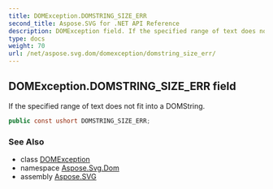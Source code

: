 ```yaml
---
title: DOMException.DOMSTRING_SIZE_ERR
second_title: Aspose.SVG for .NET API Reference
description: DOMException field. If the specified range of text does not fit into a DOMString
type: docs
weight: 70
url: /net/aspose.svg.dom/domexception/domstring_size_err/
---
```

## DOMException.DOMSTRING_SIZE_ERR field

If the specified range of text does not fit into a DOMString.

```csharp
public const ushort DOMSTRING_SIZE_ERR;
```

### See Also

* class [DOMException](../)
* namespace [Aspose.Svg.Dom](../../../aspose.svg.dom/)
* assembly [Aspose.SVG](../../../)
